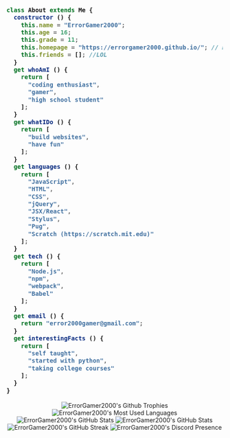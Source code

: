 <h3>
    
```js
class About extends Me {
  constructor () {
    this.name = "ErrorGamer2000";
    this.age = 16;
    this.grade = 11;
    this.homepage = "https://errorgamer2000.github.io/"; // Better version in development
    this.friends = []; //LOL
  }
  get whoAmI () {
    return [
      "coding enthusiast",
      "gamer",
      "high school student"
    ];
  }
  get whatIDo () {
    return [
      "build websites",
      "have fun"
    ];
  }
  get languages () {
    return [
      "JavaScript",
      "HTML",
      "CSS",
      "jQuery",
      "JSX/React",
      "Stylus",
      "Pug",
      "Scratch (https://scratch.mit.edu)"
    ];
  }
  get tech () {
    return [
      "Node.js",
      "npm",
      "webpack",
      "Babel"
    ];
  }
  get email () {
    return "error2000gamer@gmail.com";
  }
  get interestingFacts () {
    return [
      "self taught",
      "started with python",
      "taking college courses"
    ];
  }
}
```
</h3>

<p align="center">
  <img src="https://github-profile-trophy.vercel.app/?username=errorgamer2000&margin-w=15&margin-h=15" alt="ErrorGamer2000's Github Trophies" />
  <img src="https://raw.githubusercontent.com/ErrorGamer2000/github-stats/master/generated/languages.svg" alt="ErrorGamer2000's Most Used Languages" />
  <img src="https://raw.githubusercontent.com/ErrorGamer2000/github-stats/master/generated/overview.svg" alt="ErrorGamer2000's GitHub Stats" />
  <img src="https://github-readme-stats.vercel.app/api?username=errorgamer2000&show_icons=true&locale=en" alt="ErrorGamer2000's GitHub Stats" />
  <img src="http://github-readme-streak-stats.herokuapp.com?user=ErrorGamer2000&ring=2f80ed&fire=2f80ed&currStreakLabel=2f80ed" alt="ErrorGamer2000's GitHub Streak" />
  <img src="https://lanyard-profile-readme.vercel.app/api/742774109452238878" alt="ErrorGamer2000's Discord Presence" />
</p>
